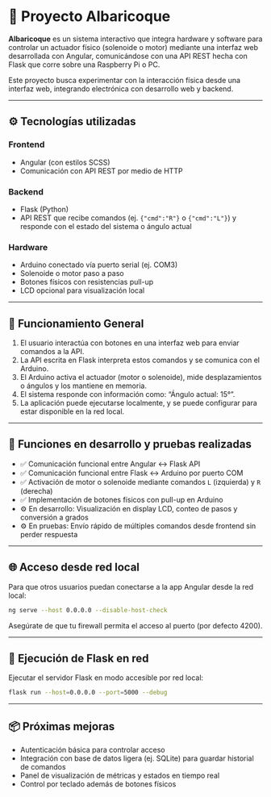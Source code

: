 # 🧭 Proyecto Albaricoque

**Albaricoque** es un sistema interactivo que integra hardware y software para controlar un actuador físico (solenoide o motor) mediante una interfaz web desarrollada con Angular, comunicándose con una API REST hecha con Flask que corre sobre una Raspberry Pi o PC.

Este proyecto busca experimentar con la interacción física desde una interfaz web, integrando electrónica con desarrollo web y backend.

---

## ⚙️ Tecnologías utilizadas

### Frontend
- Angular (con estilos SCSS)
- Comunicación con API REST por medio de HTTP

### Backend
- Flask (Python)
- API REST que recibe comandos (ej. `{"cmd":"R"}` o `{"cmd":"L"}`) y responde con el estado del sistema o ángulo actual

### Hardware
- Arduino conectado vía puerto serial (ej. COM3)
- Solenoide o motor paso a paso
- Botones físicos con resistencias pull-up
- LCD opcional para visualización local

---

## 🔁 Funcionamiento General

1. El usuario interactúa con botones en una interfaz web para enviar comandos a la API.
2. La API escrita en Flask interpreta estos comandos y se comunica con el Arduino.
3. El Arduino activa el actuador (motor o solenoide), mide desplazamientos o ángulos y los mantiene en memoria.
4. El sistema responde con información como: “Ángulo actual: 15°”.
5. La aplicación puede ejecutarse localmente, y se puede configurar para estar disponible en la red local.

---

## 🧪 Funciones en desarrollo y pruebas realizadas

- ✅ Comunicación funcional entre Angular ↔️ Flask API
- ✅ Comunicación funcional entre Flask ↔️ Arduino por puerto COM
- ✅ Activación de motor o solenoide mediante comandos `L` (izquierda) y `R` (derecha)
- ✅ Implementación de botones físicos con pull-up en Arduino
- ⚙️ En desarrollo: Visualización en display LCD, conteo de pasos y conversión a grados
- ⚙️ En pruebas: Envío rápido de múltiples comandos desde frontend sin perder respuesta

---

## 🌐 Acceso desde red local

Para que otros usuarios puedan conectarse a la app Angular desde la red local:

```bash
ng serve --host 0.0.0.0 --disable-host-check
```

Asegúrate de que tu firewall permita el acceso al puerto (por defecto 4200).

---

## 🔌 Ejecución de Flask en red

Ejecutar el servidor Flask en modo accesible por red local:

```bash
flask run --host=0.0.0.0 --port=5000 --debug
```

---

## 📦 Próximas mejoras

- Autenticación básica para controlar acceso
- Integración con base de datos ligera (ej. SQLite) para guardar historial de comandos
- Panel de visualización de métricas y estados en tiempo real
- Control por teclado además de botones físicos
